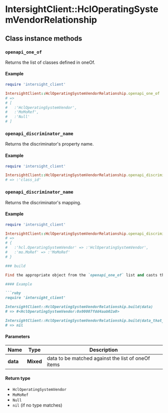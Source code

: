 # IntersightClient::HclOperatingSystemVendorRelationship

## Class instance methods

### `openapi_one_of`

Returns the list of classes defined in oneOf.

#### Example

```ruby
require 'intersight_client'

IntersightClient::HclOperatingSystemVendorRelationship.openapi_one_of
# =>
# [
#   :'HclOperatingSystemVendor',
#   :'MoMoRef',
#   :'Null'
# ]
```

### `openapi_discriminator_name`

Returns the discriminator's property name.

#### Example

```ruby
require 'intersight_client'

IntersightClient::HclOperatingSystemVendorRelationship.openapi_discriminator_name
# => :'class_id'
```

### `openapi_discriminator_name`

Returns the discriminator's mapping.

#### Example

```ruby
require 'intersight_client'

IntersightClient::HclOperatingSystemVendorRelationship.openapi_discriminator_mapping
# =>
# {
#   :'hcl.OperatingSystemVendor' => :'HclOperatingSystemVendor',
#   :'mo.MoRef' => :'MoMoRef'
# }

### build

Find the appropriate object from the `openapi_one_of` list and casts the data into it.

#### Example

```ruby
require 'intersight_client'

IntersightClient::HclOperatingSystemVendorRelationship.build(data)
# => #<HclOperatingSystemVendor:0x00007fdd4aab02a0>

IntersightClient::HclOperatingSystemVendorRelationship.build(data_that_doesnt_match)
# => nil
```

#### Parameters

| Name | Type | Description |
| ---- | ---- | ----------- |
| **data** | **Mixed** | data to be matched against the list of oneOf items |

#### Return type

- `HclOperatingSystemVendor`
- `MoMoRef`
- `Null`
- `nil` (if no type matches)

